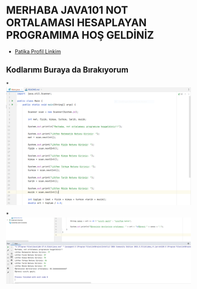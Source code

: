 # MERHABA JAVA101 NOT ORTALAMASI HESAPLAYAN PROGRAMIMA HOŞ GELDİNİZ

* [Patika Profil Linkim](https://app.patika.dev/guleerbilal)
## Kodlarımı Buraya da Bırakıyorum

*![Birinci Sayfa](1.PNG)

*![İkinci Sayfa](2.PNG)



